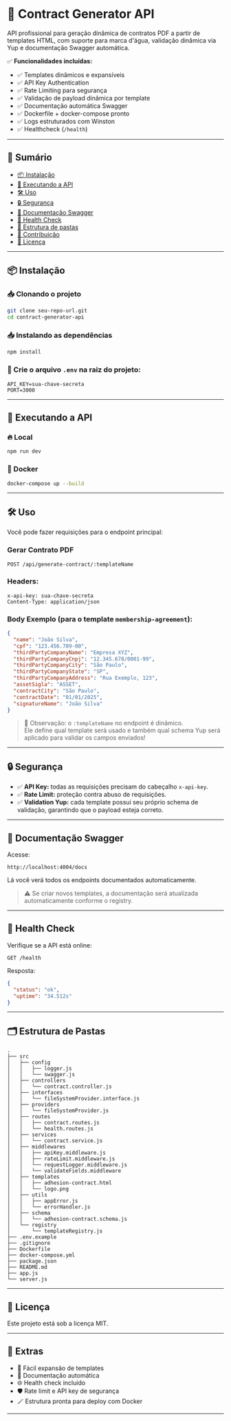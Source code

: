 # 🚀 Contract Generator API

API profissional para geração dinâmica de contratos PDF a partir de templates HTML, com suporte para marca d'água, validação dinâmica via Yup e documentação Swagger automática.

✅ **Funcionalidades incluídas:**
- ✅ Templates dinâmicos e expansíveis
- ✅ API Key Authentication
- ✅ Rate Limiting para segurança
- ✅ Validação de payload dinâmica por template
- ✅ Documentação automática Swagger
- ✅ Dockerfile + docker-compose pronto
- ✅ Logs estruturados com Winston
- ✅ Healthcheck (`/health`)

---

## 🧩 Sumário

- [📦 Instalação](#instalação)
- [🚀 Executando a API](#executando-a-api)
- [🛠️ Uso](#uso)
- [🔒 Segurança](#segurança)
- [🧩 Documentação Swagger](#documentação-swagger)
- [💚 Health Check](#health-check)
- [📂 Estrutura de pastas](#estrutura-de-pastas)
- [🤝 Contribuição](#contribuição)
- [📄 Licença](#licença)

---

## 📦 Instalação

### 📥 Clonando o projeto

```bash
git clone seu-repo-url.git
cd contract-generator-api
```

### 📥 Instalando as dependências

```bash
npm install
```

### 📄 Crie o arquivo `.env` na raiz do projeto:

```env
API_KEY=sua-chave-secreta
PORT=3000
```

---

## 🚀 Executando a API

### 🔥 Local

```bash
npm run dev
```

### 🐳 Docker

```bash
docker-compose up --build
```

---

## 🛠️ Uso

Você pode fazer requisições para o endpoint principal:

### **Gerar Contrato PDF**
```
POST /api/generate-contract/:templateName
```

### Headers:
```
x-api-key: sua-chave-secreta
Content-Type: application/json
```

### Body Exemplo (para o template `membership-agreement`):
```json
{
  "name": "João Silva",
  "cpf": "123.456.789-00",
  "thirdPartyCompanyName": "Empresa XYZ",
  "thirdPartyCompanyCnpj": "12.345.678/0001-99",
  "thirdPartyCompanyCity": "São Paulo",
  "thirdPartyCompanyState": "SP",
  "thirdPartyCompanyAddress": "Rua Exemplo, 123",
  "assetSigla": "ASSET",
  "contractCity": "São Paulo",
  "contractDate": "01/01/2025",
  "signatureName": "João Silva"
}
```

> 🎯 Observação: o `:templateName` no endpoint é dinâmico.  
> Ele define qual template será usado e também qual schema Yup será aplicado para validar os campos enviados!

---

## 🔒 Segurança

- ✅ **API Key:** todas as requisições precisam do cabeçalho `x-api-key`.
- ✅ **Rate Limit:** proteção contra abuso de requisições.
- ✅ **Validation Yup:** cada template possui seu próprio schema de validação, garantindo que o payload esteja correto.

---

## 🧩 Documentação Swagger

Acesse:

```
http://localhost:4004/docs
```

Lá você verá todos os endpoints documentados automaticamente.

> ⚠️ Se criar novos templates, a documentação será atualizada automaticamente conforme o registry.

---

## 💚 Health Check

Verifique se a API está online:

```
GET /health
```

Resposta:
```json
{
  "status": "ok",
  "uptime": "34.512s"
}
```

---

## 🗂️ Estrutura de Pastas

```
.
├── src
│   ├── config
│   │   ├── logger.js
│   │   └── swagger.js
│   ├── controllers
│   │   └── contract.controller.js
│   ├── interfaces
│   │   └── fileSystemProvider.interface.js
│   ├── providers
│   │   └── fileSystemProvider.js
│   ├── routes
│   │   ├── contract.routes.js
│   │   └── health.routes.js
│   ├── services
│   │   └── contract.service.js
│   ├── middlewares
│   │   ├── apiKey.middleware.js
│   │   ├── rateLimit.middleware.js
│   │   └── requestLogger.middleware.js
│   │   └── validateFields.middleware
│   ├── templates
│   │   ├── adhesion-contract.html
│   │   └── logo.png
│   ├── utils
│   │   ├── appError.js
│   │   └── errorHandler.js
│   ├── schema
│   │   └── adhesion-contract.schema.js
│   └── registry
│       └── templateRegistry.js
├── .env.example
├── .gitignore
├── Dockerfile
├── docker-compose.yml
├── package.json
├── README.md
├── app.js
└── server.js
```

---

## 🪪 Licença

Este projeto está sob a licença MIT.

---

## 🚀 Extras

- 🧩 Fácil expansão de templates
- 📄 Documentação automática
- 🌐 Health check incluído
- 🛡️ Rate limit e API key de segurança
- 🪄 Estrutura pronta para deploy com Docker

---
